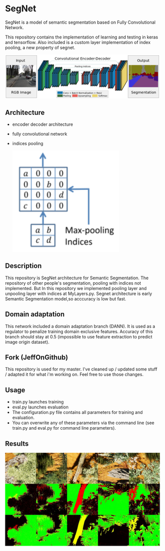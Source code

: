 # SegNet

SegNet is a model of semantic segmentation based on Fully Convolutional Network.

This repository contains the implementation of learning and testing in keras and tensorflow.
Also included is a custom layer implementation of index pooling, a new property of segnet.

![Architecture](./readme/segnet.png)

## Architecture
- encoder decoder architecture
- fully convolutional network
- indices pooling

    ![IndicesPooling](./readme/maxpool.png)

## Description
This repository is SegNet architecture for Semantic Segmentation.
The repository of other people's segmentation, pooling with indices not implemented.
But In this repository we implemented  pooling layer and unpooling layer with indices at MyLayers.py.
Segnet architecture is early Semantic Segmentation model,so acccuracy is low but fast.

## Domain adaptation
This network included a domain adaptation branch (DANN).
It is used as a regulator to penalize training domain exclusive features.
Accuracy of this branch should stay at 0.5 (impossible to use feature extraction to predict image origin dataset).

## Fork (JeffOnGithub)
This repository is used for my master.
I've cleaned up / updated some stuff / adapted it for what i'm working on.
Feel free to use those changes.

## Usage
- train.py launches training
- eval.py launches evaluation
- The configuration.py file contains all parameters for training and evaluation.
- You can overwrite any of these parameters via the command line (see train.py and eval.py for command line parameters).

## Results
![Results](./readme/combined.jpg)
